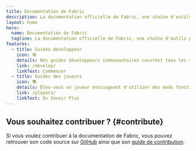 ```yaml
---
title: Documentation de Fabric
description: La documentation officielle de Fabric, une chaîne d'outils pour modder Minecraft.
layout: home
hero:
  name: Documentation de Fabric
  tagline: La documentation officielle de Fabric, une chaîne d'outils pour modder Minecraft.
features:
  - title: Guides développeur
    icon: 🛠️
    details: Nos guides développeurs communautaires couvrent tous les sujets, du paramétrage de votre IDE à des sujets avancés tels que le rendu et le réseautage.
    link: /develop/
    linkText: Commencer
  - title: Guides des joueurs
    icon: 📚
    details: Êtes-vous un joueur envisageant d'utiliser des mods fonctionnant grâce à Fabric ? Nos guides des joueurs sont là pour vous aider. Ces guides vous aideront à télécharger, installer des mods Fabric et résoudre les problèmes pouvant survenir.
    link: /players/
    linkText: En Savoir Plus
---
```


<div class="vp-doc homepage-container">

## Vous souhaitez contribuer ? {#contribute}

Si vous voulez contribuer à la documentation de Fabric, vous pouvez retrouver son code source sur [GitHub](https://github.com/FabricMC/fabric-docs) ainsi que son [guide de contribution](./contributing).

</div>
